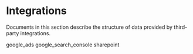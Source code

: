 # Integrations

Documents in this section describe the structure of data provided by
third-party integrations.

<div class="toctree" data-maxdepth="2">

google\_ads google\_search\_console sharepoint

</div>
